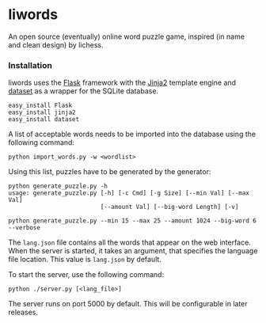 liwords
=======

An open source (eventually) online word puzzle game, inspired (in name and clean design) by lichess.

### Installation

liwords uses the [Flask](http://flask.pocoo.org/) framework with the [Jinja2](http://jinja.pocoo.org/docs/) template engine and [dataset](https://github.com/pudo/dataset) as a wrapper for the SQLite database.

    easy_install Flask
    easy_install jinja2
    easy_install dataset

A list of acceptable words needs to be imported into the database using the following command:

    python import_words.py -w <wordlist>
      
Using this list, puzzles have to be generated by the generator:

    python generate_puzzle.py -h
    usage: generate_puzzle.py [-h] [-c Cmd] [-g Size] [--min Val] [--max Val]
                              [--amount Val] [--big-word Length] [-v]

    python generate_puzzle.py --min 15 --max 25 --amount 1024 --big-word 6 --verbose

The `lang.json` file contains all the words that appear on the web interface.
When the server is started, it takes an argument, that specifies the language file location.
This value is `lang.json` by default.

To start the server, use the following command:

    python ./server.py [<lang_file>]
    
The server runs on port 5000 by default. 
This will be configurable in later releases.
